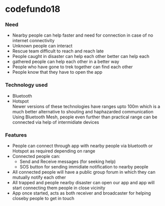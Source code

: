 # codefundo18

### Need
* Nearby people can help faster and need for connection in case of no internet connectivity
* Unknown people can interact
* Rescue team difficult to reach and reach late
* People caught in disaster can help each other better can help each 
* gathered people can help each other in a better way
* People who have gone to trek together can find each other
* People know that they have to open the app
### Technology used 
* Bluetooth 
* Hotspot  
Newer versions of these technologies have ranges upto 100m which is a much better alternative to shouting and haphazarded communication  
Using Bluetooth Mesh, people even further than practical range can be connected via help of intermidiate devices
### Features
* People can connect through app with nearby people via bluetooth or Hotspot as required depending on range
* Connected people can:
  - Send and Receive messages (for seeking help) 
  - SOS button for sending immidiate notification to nearby people
* All connected people will have a public group forum in which they can mutually notify each other 
* All trapped and people nearby disaster can open our app and app will start connecting them people in close vicinity
* App once started, acts as both receiver and broadcaster for helping closeby people to get in touch
